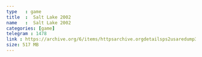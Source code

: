 ```yaml
---
type   : game
title  :  Salt Lake 2002
name   :  Salt Lake 2002
categories: [game]
telegram : 1478
link : https://archive.org/6/items/httpsarchive.orgdetailsps2usaredump3/Salt%20Lake%202002.7z
size: 517 MB
---
```



